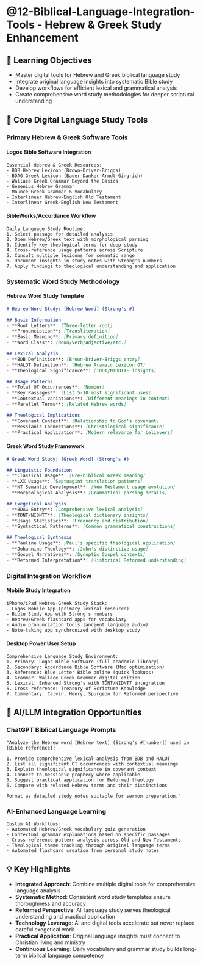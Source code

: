 # @12-Biblical-Language-Integration-Tools - Hebrew & Greek Study Enhancement

## 🎯 Learning Objectives
- Master digital tools for Hebrew and Greek biblical language study
- Integrate original language insights into systematic Bible study
- Develop workflows for efficient lexical and grammatical analysis
- Create comprehensive word study methodologies for deeper scriptural understanding

## 🔧 Core Digital Language Study Tools

### Primary Hebrew & Greek Software Tools

#### Logos Bible Software Integration
```
Essential Hebrew & Greek Resources:
- BDB Hebrew Lexicon (Brown-Driver-Briggs)
- BDAG Greek Lexicon (Bauer-Danker-Arndt-Gingrich)
- Wallace Greek Grammar Beyond the Basics
- Gesenius Hebrew Grammar
- Mounce Greek Grammar & Vocabulary
- Interlinear Hebrew-English Old Testament
- Interlinear Greek-English New Testament
```

#### BibleWorks/Accordance Workflow
```
Daily Language Study Routine:
1. Select passage for detailed analysis
2. Open Hebrew/Greek text with morphological parsing
3. Identify key theological terms for deep study
4. Cross-reference usage patterns across Scripture
5. Consult multiple lexicons for semantic range
6. Document insights in study notes with Strong's numbers
7. Apply findings to theological understanding and application
```

### Systematic Word Study Methodology

#### Hebrew Word Study Template
```markdown
# Hebrew Word Study: [Hebrew Word] (Strong's #)

## Basic Information
- **Root Letters**: [Three-letter root]
- **Pronunciation**: [Transliteration]
- **Basic Meaning**: [Primary definition]
- **Word Class**: [Noun/Verb/Adjective/etc.]

## Lexical Analysis
- **BDB Definition**: [Brown-Driver-Briggs entry]
- **HALOT Definition**: [Hebrew Aramaic Lexicon OT]
- **Theological Significance**: [TDOT/NIDOTTE insights]

## Usage Patterns
- **Total OT Occurrences**: [Number]
- **Key Passages**: [List 5-10 most significant uses]
- **Contextual Variations**: [Different meanings in context]
- **Parallel Terms**: [Related Hebrew words]

## Theological Implications
- **Covenant Context**: [Relationship to God's covenant]
- **Messianic Connections**: [Christological significance]
- **Practical Application**: [Modern relevance for believers]
```

#### Greek Word Study Framework
```markdown
# Greek Word Study: [Greek Word] (Strong's #)

## Linguistic Foundation
- **Classical Usage**: [Pre-biblical Greek meaning]
- **LXX Usage**: [Septuagint translation patterns]
- **NT Semantic Development**: [New Testament usage evolution]
- **Morphological Analysis**: [Grammatical parsing details]

## Exegetical Analysis
- **BDAG Entry**: [Comprehensive lexical analysis]
- **TDNT/NIDNTT**: [Theological dictionary insights]
- **Usage Statistics**: [Frequency and distribution]
- **Syntactical Patterns**: [Common grammatical constructions]

## Theological Synthesis
- **Pauline Usage**: [Paul's specific theological application]
- **Johannine Theology**: [John's distinctive usage]
- **Gospel Narratives**: [Synoptic Gospel contexts]
- **Reformed Interpretation**: [Historical Reformed understanding]
```

### Digital Integration Workflow

#### Mobile Study Integration
```
iPhone/iPad Hebrew-Greek Study Stack:
- Logos Mobile App (primary lexical resource)
- Bible Study App with Strong's numbers
- Hebrew/Greek flashcard apps for vocabulary
- Audio pronunciation tools (ancient language audio)
- Note-taking app synchronized with desktop study
```

#### Desktop Power User Setup
```
Comprehensive Language Study Environment:
1. Primary: Logos Bible Software (full academic library)
2. Secondary: Accordance Bible Software (Mac optimization)
3. Reference: Blue Letter Bible online (quick lookups)
4. Grammar: Wallace Greek Grammar digital edition
5. Lexical: Enhanced Strong's with TDNT/NIDNTT integration
6. Cross-reference: Treasury of Scripture Knowledge
7. Commentary: Calvin, Henry, Spurgeon for Reformed perspective
```

## 🚀 AI/LLM integration Opportunities

### ChatGPT Biblical Language Prompts
```
"Analyze the Hebrew word [Hebrew text] (Strong's #[number]) used in [Bible reference]:

1. Provide comprehensive lexical analysis from BDB and HALOT
2. List all significant OT occurrences with contextual meanings
3. Explain theological significance in covenant context
4. Connect to messianic prophecy where applicable
5. Suggest practical application for Reformed theology
6. Compare with related Hebrew terms and their distinctions

Format as detailed study notes suitable for sermon preparation."
```

### AI-Enhanced Language Learning
```
Custom AI Workflows:
- Automated Hebrew/Greek vocabulary quiz generation
- Contextual grammar explanations based on specific passages
- Cross-reference pattern analysis across Old and New Testaments
- Theological theme tracking through original language terms
- Automated flashcard creation from personal study notes
```

## 💡 Key Highlights
- **Integrated Approach**: Combine multiple digital tools for comprehensive language analysis
- **Systematic Method**: Consistent word study templates ensure thoroughness and accuracy
- **Reformed Perspective**: All language study serves theological understanding and practical application
- **Technology Leverage**: AI and digital tools accelerate but never replace careful exegetical work
- **Practical Application**: Original language insights must connect to Christian living and ministry
- **Continuous Learning**: Daily vocabulary and grammar study builds long-term biblical language competency